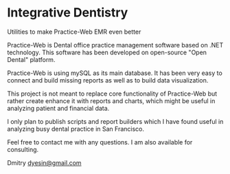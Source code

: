 Integrative Dentistry
====================

Utilities to make Practice-Web EMR even better

Practice-Web is Dental office practice management software based on .NET technology. This software has been developed on open-source "Open Dental" platform.

Practice-Web is using mySQL as its main database. It has been very easy to connect and build missing reports as well as to build data visualization.

This project is not meant to replace core functionality of Practice-Web but rather create enhance it with reports and charts, which might be useful in analyzing patient and financial data.

I only plan to publish scripts and report builders which I have found useful in analyzing busy dental practice in San Francisco.

Feel free to contact me with any questions. I am also available for consulting.

Dmitry
dyesin@gmail.com
